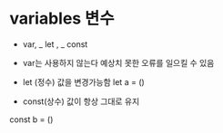# variables 변수

-  var, _ let , _ const

* var는 사용하지 않는다 예상치 못한 오류를 일으킬 수 있음

* let (정수) 값을 변경가능함
let a = ()

* const(상수) 값이 항상 그대로 유지

const b = ()
